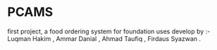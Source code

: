 # PCAMS
first project,  a food ordering system for foundation uses
develop by :-
Luqman Hakim ,
Ammar Danial ,
Ahmad Taufiq ,
Firdaus Syazwan .

